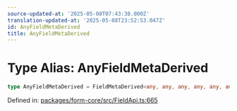 ```yaml
---
source-updated-at: '2025-05-08T07:43:38.000Z'
translation-updated-at: '2025-05-08T23:52:53.047Z'
id: AnyFieldMetaDerived
title: AnyFieldMetaDerived
---
```


<!-- DO NOT EDIT: this page is autogenerated from the type comments -->

# Type Alias: AnyFieldMetaDerived

```ts
type AnyFieldMetaDerived = FieldMetaDerived<any, any, any, any, any, any, any, any, any, any, any, any, any, any, any, any, any>;
```

Defined in: [packages/form-core/src/FieldApi.ts:665](https://github.com/TanStack/form/blob/main/packages/form-core/src/FieldApi.ts#L665)
